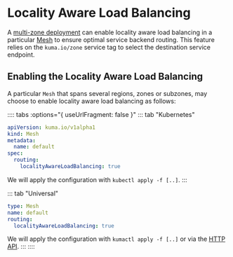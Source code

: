 # Locality Aware Load Balancing

A [multi-zone deployment](/docs/1.3.1/documentation/deployments/) can enable locality aware load balancing in a particular [Mesh](/docs/1.3.1/policies/mesh/) to ensure optimal service backend routing. This feature relies on the `kuma.io/zone` service tag to select the destination service endpoint.

## Enabling the Locality Aware Load Balancing

A particular `Mesh` that spans several regions, zones or subzones, may choose to enable locality aware load balancing as follows:

:::: tabs :options="{ useUrlFragment: false }"
::: tab "Kubernetes"
```yaml
apiVersion: kuma.io/v1alpha1
kind: Mesh
metadata:
  name: default
spec:
  routing:
    localityAwareLoadBalancing: true
```

We will apply the configuration with `kubectl apply -f [..]`.
:::

::: tab "Universal"
```yaml
type: Mesh
name: default
routing:
  localityAwareLoadBalancing: true
```

We will apply the configuration with `kumactl apply -f [..]` or via the [HTTP API](/docs/1.3.1/documentation/http-api).
:::
::::

